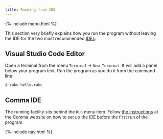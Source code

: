 ```yaml
---
title: Running from IDE
---
```


{% include menu.html %}

This section very briefly explains how you run the program without leaving the IDE for the two most recommended [IDEs](../../editors-and-ides).

## Visual Studio Code Editor

Open a terminal from the menu `Terminal` → `New Terminal`. It will add a panel below your program text. Run the program as you do it from the command line:

```console
$ raku hello.raku
```

## Comma IDE

The running facility sits behind the `Run` menu item. Follow [the instructions](https://commaide.com/docs/running) at the Comma website on how to set up the IDE before the first run of the program.

{% include nav.html %}

